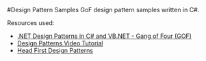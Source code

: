 #Design Pattern Samples
GoF design pattern samples written in C#.

Resources used:

- [.NET Design Patterns in C# and VB.NET - Gang of Four (GOF)](http://www.dofactory.com/Patterns/Patterns.aspx)
- [Design Patterns Video Tutorial](https://www.youtube.com/playlist?list=PLF206E906175C7E07)
- [Head First Design Patterns](http://www.amazon.co.uk/Head-First-Design-Patterns-Freeman-ebook/dp/B00AA36RZY/)
